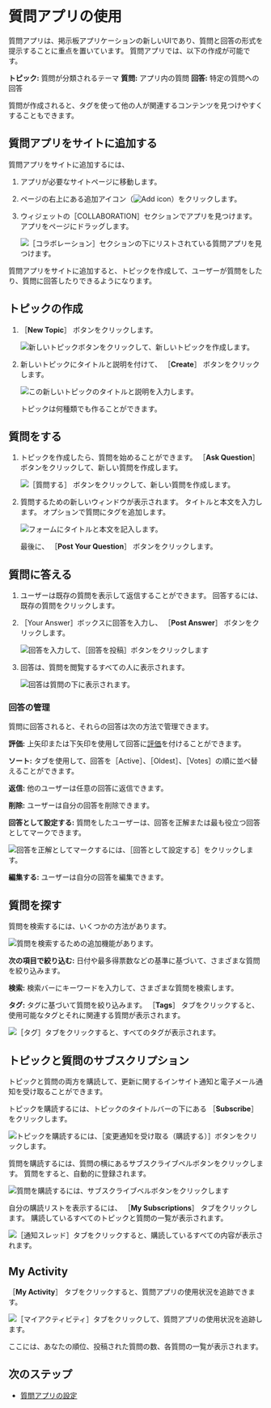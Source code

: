 # 質問アプリの使用

質問アプリは、掲示板アプリケーションの新しいUIであり、質問と回答の形式を提示することに重点を置いています。 質問アプリでは、以下の作成が可能です。

**トピック:** 質問が分類されるテーマ **質問:** アプリ内の質問 **回答:** 特定の質問への回答

質問が作成されると、タグを使って他の人が関連するコンテンツを見つけやすくすることもできます。

<a name="adding-a-questions-app-to-a-site" />

## 質問アプリをサイトに追加する

質問アプリをサイトに追加するには、

1. アプリが必要なサイトページに移動します。

1. ページの右上にある追加アイコン（![Add icon](../../images/icon-add-app.png)）をクリックします。

1. ウィジェットの［COLLABORATION］セクションでアプリを見つけます。 アプリをページにドラッグします。

    ![［コラボレーション］セクションの下にリストされている質問アプリを見つけます。](using-the-questions-app/images/14.png)

質問アプリをサイトに追加すると、トピックを作成して、ユーザーが質問をしたり、質問に回答したりできるようになります。


<!-- What permissions?
Note that only users with the requisite permissions have the ability to create topics.
-->

<a name="creating-topics" />

## トピックの作成

1. ［**New Topic**］ ボタンをクリックします。

   ![新しいトピックボタンをクリックして、新しいトピックを作成します。](using-the-questions-app/images/01.png)

1. 新しいトピックにタイトルと説明を付けて、 ［**Create**］ ボタンをクリックします。

   ![この新しいトピックのタイトルと説明を入力します。](using-the-questions-app/images/02.png)

   トピックは何種類でも作ることができます。

<a name="asking-questions" />

## 質問をする

1. トピックを作成したら、質問を始めることができます。 ［**Ask Question**］ ボタンをクリックして、新しい質問を作成します。

   ![［質問する］ ボタンをクリックして、新しい質問を作成します。](using-the-questions-app/images/03.png)

1. 質問するための新しいウィンドウが表示されます。 タイトルと本文を入力します。 オプションで質問にタグを追加します。

   ![フォームにタイトルと本文を記入します。](using-the-questions-app/images/04.png)

   最後に、 ［**Post Your Question**］ ボタンをクリックします。

<a name="answering-questions" />

## 質問に答える

1. ユーザーは既存の質問を表示して返信することができます。 回答するには、既存の質問をクリックします。

1. ［Your Answer］ボックスに回答を入力し、 ［**Post Answer**］ ボタンをクリックします。

    ![回答を入力して、［回答を投稿］ボタンをクリックします](using-the-questions-app/images/05.png)

1. 回答は、質問を閲覧するすべての人に表示されます。

    ![回答は質問の下に表示されます。](using-the-questions-app/images/06.png)

### 回答の管理

質問に回答されると、それらの回答は次の方法で管理できます。

**評価:** 上矢印または下矢印を使用して回答に[評価](../social-tools/user-guide/using-the-ratings-system.md)を付けることができます。

**ソート:** タブを使用して、回答を［Active］、［Oldest］、［Votes］の順に並べ替えることができます。

**返信:** 他のユーザーは任意の回答に返信できます。

**削除:** ユーザーは自分の回答を削除できます。

**回答として設定する:** 質問をしたユーザーは、回答を正解または最も役立つ回答としてマークできます。

![回答を正解としてマークするには、［回答として設定する］をクリックします。](using-the-questions-app/images/07.png)

**編集する:** ユーザーは自分の回答を編集できます。

<a name="searching-questions" />

## 質問を探す

質問を検索するには、いくつかの方法があります。

![質問を検索するための追加機能があります。](using-the-questions-app/images/08.png)

**次の項目で絞り込む:** 日付や最多得票数などの基準に基づいて、さまざまな質問を絞り込みます。

**検索:** 検索バーにキーワードを入力して、さまざまな質問を検索します。

**タグ:** タグに基づいて質問を絞り込みます。 ［**Tags**］ タブをクリックすると、使用可能なタグとそれに関連する質問が表示されます。

![［タグ］タブをクリックすると、すべてのタグが表示されます。](using-the-questions-app/images/09.png)

<a name="subscriptions-to-topics-and-questions" />

## トピックと質問のサブスクリプション

トピックと質問の両方を購読して、更新に関するインサイト通知と電子メール通知を受け取ることができます。

トピックを購読するには、トピックのタイトルバーの下にある ［**Subscribe**］ をクリックします。

![トピックを購読するには、［変更通知を受け取る（購読する）］ボタンをクリックします。](using-the-questions-app/images/10.png)

質問を購読するには、質問の横にあるサブスクライブベルボタンをクリックします。 質問をすると、自動的に登録されます。

![質問を購読するには、サブスクライブベルボタンをクリックします](using-the-questions-app/images/11.png)

自分の購読リストを表示するには、 ［**My Subscriptions**］ タブをクリックします。 購読しているすべてのトピックと質問の一覧が表示されます。

![［通知スレッド］タブをクリックすると、購読しているすべての内容が表示されます。](using-the-questions-app/images/12.png)

<a name="my-activity" />

## My Activity

［**My Activity**］ タブをクリックすると、質問アプリの使用状況を追跡できます。

![［マイアクティビティ］タブをクリックして、質問アプリの使用状況を追跡します。](using-the-questions-app/images/13.png)

ここには、あなたの順位、投稿された質問の数、各質問の一覧が表示されます。

<a name="whats-next" />

## 次のステップ

* [質問アプリの設定](./configuring-the-questions-app.md)
